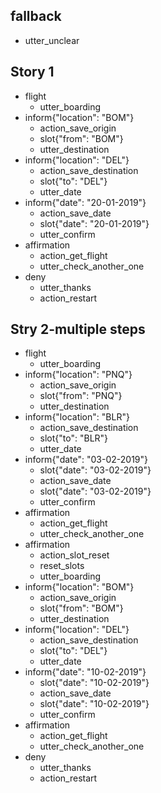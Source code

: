 
## fallback
- utter_unclear


## Story 1
* flight
    - utter_boarding
* inform{"location": "BOM"}
    - action_save_origin
    - slot{"from": "BOM"}
    - utter_destination
* inform{"location": "DEL"}
    - action_save_destination
    - slot{"to": "DEL"}
    - utter_date
* inform{"date": "20-01-2019"}
    - action_save_date
    - slot{"date": "20-01-2019"}
    - utter_confirm
* affirmation
    - action_get_flight
	- utter_check_another_one
* deny
	- utter_thanks
	- action_restart

## Stry 2-multiple steps
* flight
    - utter_boarding
* inform{"location": "PNQ"}
    - action_save_origin
    - slot{"from": "PNQ"}
    - utter_destination
* inform{"location": "BLR"}
    - action_save_destination
    - slot{"to": "BLR"}
    - utter_date
* inform{"date": "03-02-2019"}
    - slot{"date": "03-02-2019"}
    - action_save_date
    - slot{"date": "03-02-2019"}
    - utter_confirm
* affirmation
    - action_get_flight
    - utter_check_another_one
* affirmation
	- action_slot_reset
	- reset_slots
    - utter_boarding
* inform{"location": "BOM"}
    - action_save_origin
    - slot{"from": "BOM"}
    - utter_destination
* inform{"location": "DEL"}
    - action_save_destination
    - slot{"to": "DEL"}
    - utter_date
* inform{"date": "10-02-2019"}
    - slot{"date": "10-02-2019"}
    - action_save_date
    - slot{"date": "10-02-2019"}
    - utter_confirm
* affirmation
    - action_get_flight
    - utter_check_another_one
* deny
    - utter_thanks
    - action_restart
